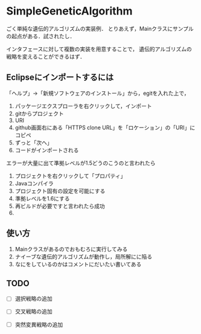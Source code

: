 SimpleGeneticAlgorithm
======================

ごく単純な遺伝的アルゴリズムの実装例．
とりあえず，Mainクラスにサンプルの起点がある．試されたし．

インタフェースに対して複数の実装を用意することで，
遺伝的アルゴリズムの戦略を変えることができるはず．


Eclipseにインポートするには
---------------------------
「ヘルプ」→「新規ソフトウェアのインストール」から，egitを入れた上で，

1. パッケージエクスプローラを右クリックして，インポート
2. gitからプロジェクト
3. URI
4. github画面右にある「HTTPS clone URL」を「ロケーション」の「URI」にコピペ
5. ずっと「次へ」
6. コードがインポートされる

エラーが大量に出て準拠レベルが1.5どうのこうのと言われたら
1. プロジェクトを右クリックして「プロパティ」
2. Javaコンパイラ
3. プロジェクト固有の設定を可能にする
4. 準拠レベルを1.6にする
5. 再ビルドが必要ですと言われたら成功
6. 

使い方
------
1. Mainクラスがあるのでおもむろに実行してみる
2. ナイーブな遺伝的アルゴリズムが動作し，局所解にに陥る
3. なにをしているのかはコメントにだいたい書いてある



TODO
----
- [ ] 選択戦略の追加
- [ ] 交叉戦略の追加
- [ ] 突然変異戦略の追加



